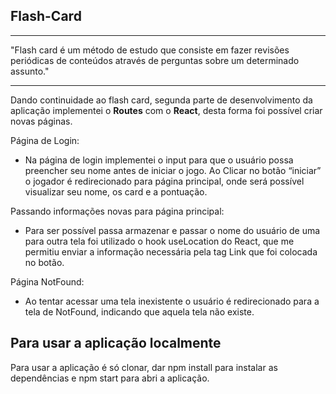 ## Flash-Card
---

"Flash card é um método de estudo que consiste em fazer revisões periódicas de conteúdos através de perguntas sobre um determinado assunto."

---

Dando continuidade ao flash card, segunda parte de desenvolvimento da aplicação implementei o **Routes** com o **React**, desta forma foi possível criar novas páginas. 

Página de Login:

- Na página de login implementei o input para que o usuário possa preencher seu nome antes de iniciar o jogo. Ao Clicar no botão “iniciar” o jogador é redirecionado para página principal, onde será possível visualizar seu nome, os card e a pontuação.

Passando informações novas para página principal:

- Para ser possível passa armazenar e passar o nome do usuário de uma para outra tela foi utilizado o hook useLocation do React, que me permitiu enviar a informação necessária pela tag Link que foi colocada no botão.

Página NotFound:

- Ao tentar acessar uma tela inexistente o usuário é redirecionado para a tela de NotFound, indicando que aquela tela não existe.


## Para usar a aplicação localmente

Para usar a aplicação é só clonar, dar npm install para instalar as dependências e npm start para abri a aplicação.
 
